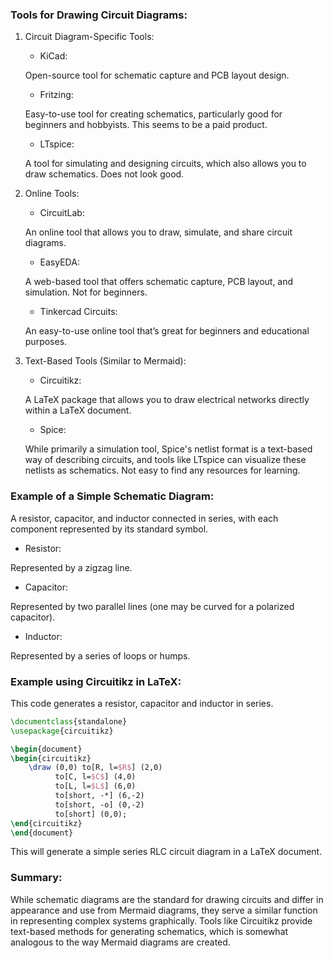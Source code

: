 ### Tools for Drawing Circuit Diagrams:

1. Circuit Diagram-Specific Tools:

   - KiCad:

   Open-source tool for schematic capture and PCB layout design.

   - Fritzing:

   Easy-to-use tool for creating schematics, particularly good for beginners and hobbyists. This seems to be a paid product.

   - LTspice:

   A tool for simulating and designing circuits, which also allows you to draw schematics. Does not look good.

2. Online Tools:

   - CircuitLab:

   An online tool that allows you to draw, simulate, and share circuit diagrams.

   - EasyEDA:

   A web-based tool that offers schematic capture, PCB layout, and simulation. Not for beginners.

   - Tinkercad Circuits:

   An easy-to-use online tool that’s great for beginners and educational purposes.

3. Text-Based Tools (Similar to Mermaid):

   - Circuitikz:

   A LaTeX package that allows you to draw electrical networks directly within a LaTeX document.

   - Spice:

   While primarily a simulation tool, Spice's netlist format is a text-based way of describing circuits, and tools like LTspice can visualize these netlists as schematics. Not easy to find any resources for learning.

### Example of a Simple Schematic Diagram:

A resistor, capacitor, and inductor connected in series, with each component represented by its standard symbol.

- Resistor:

Represented by a zigzag line.

- Capacitor:

Represented by two parallel lines (one may be curved for a polarized capacitor).

- Inductor:

Represented by a series of loops or humps.

### Example using Circuitikz in LaTeX:

This code generates a resistor, capacitor and inductor in series.

```latex
\documentclass{standalone}
\usepackage{circuitikz}

\begin{document}
\begin{circuitikz}
    \draw (0,0) to[R, l=$R$] (2,0)
          to[C, l=$C$] (4,0)
          to[L, l=$L$] (6,0)
          to[short, -*] (6,-2)
          to[short, -o] (0,-2)
          to[short] (0,0);
\end{circuitikz}
\end{document}
```

This will generate a simple series RLC circuit diagram in a LaTeX document.

### Summary:

While schematic diagrams are the standard for drawing circuits and differ in appearance and use from Mermaid diagrams, they serve a similar function in representing complex systems graphically. Tools like Circuitikz provide text-based methods for generating schematics, which is somewhat analogous to the way Mermaid diagrams are created.
